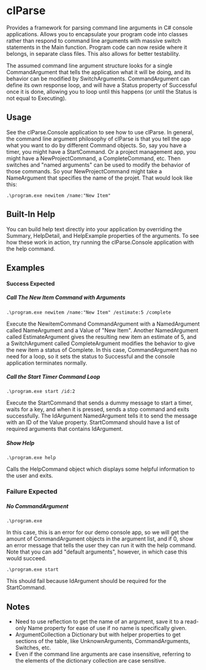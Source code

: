 # clParse
Provides a framework for parsing command line arguments in C# console applications. Allows you to 
encapsulate your program code into classes rather than respond to command line arguments with massive 
switch statements in the Main function.  Program code can now reside where it belongs, in separate class
files.  This also allows for better testability.

The assumed command line argument structure looks for a single CommandArgument that tells the application
what it will be doing, and its behavior can be modified by SwitchArguments.  CommandArgument can
define its own response loop, and will have a Status property of Successful once it is done, allowing 
you to loop until this happens (or until the Status is not equal to Executing).

## Usage
See the clParse.Console application to see how to use clParse.  In general, the command line argument
philosophy of clParse is that you tell the app what you want to do by different Command objects.  So,
say you have a timer, you might have a StartCommand.  Or a project management app, you might have a
NewProjectCommand, a CompleteCommand, etc.  Then switches and "named arguments" can be used to modify
the behavior of those commands.  So your NewProjectCommand might take a NameArgument that specifies
the name of the projet.  That would look like this:
```
.\program.exe newitem /name:"New Item"
```

## Built-In Help
You can build help text directly into your application by overriding the Summary, HelpDetail,
and HelpExample properties of the arguments.  To see how these work in action, try running
the clParse.Console application with the help command.

## Examples

#### Success Expected

##### Call The New Item Command with Arguments
```
.\program.exe newitem /name:"New Item" /estimate:5 /complete
```
Execute the NewitemCommand CommandArgument with a NamedArgument called NameArgument and a Value of "New Item". 
Another NamedArgument called EstimateArgument gives the resulting new item an estimate of 5, and a 
SwitchArgument called CompleteArgument modifies the behavior to give the new item a status of Complete.
In this case, CommandArgument has no need for a loop, so it sets the status to Successful and the
console application terminates normally.

##### Call the Start Timer Command Loop
```
.\program.exe start /id:2 
```
Execute the StartCommand that sends a dummy message to start a timer, waits for a key, and when it is pressed, 
sends a stop command and exits successfully.  The IdArgument NamedArgument tells it to send the message with
an ID of the Value property.  StartCommand should have a list of required arguments that contains IdArgument.

##### Show Help
```
.\program.exe help
```
Calls the HelpCommand object which displays some helpful information to the user and exits.

### Failure Expected

##### No CommandArgument
```
.\program.exe
```
In this case, this is an error for our demo console app, so we will get the amount of CommandArgument objects
in the argument list, and if 0, show an error message that tells the user they can run it with the help command.
Note that you can add "default arguments", however, in which case this would succeed.

```
.\program.exe start
```
This should fail because IdArgument should be required for the StartCommand.

## Notes
 - Need to use reflection to get the name of an argument, save it to a read-only Name property for ease of use if
 no name is specifically given.
 - ArgumentCollection a Dictionary but with helper properties to get sections of the table, like UnknownArguments, 
 CommandArguments, Switches, etc.
 - Even if the command line arguments are case insensitive, referring to the elements of the dictionary collection 
 are case sensitive.

